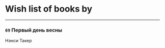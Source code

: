 # Wish list of books by [](https://plus.google.com/u/0/107887484373704297776/)
---

### `69` Первый день весны
Нэнси Такер

